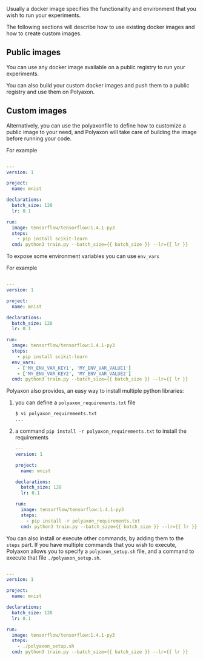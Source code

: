 Usually a docker image specifies the functionality and environment
that you wish to run your experiments.

The following sections will describe how to use existing docker images and how to create custom images.

## Public images

You can use any docker image available on a public registry to run your experiments.

You can also build your custom docker images and push them to a public registry and use them on Polyaxon.


## Custom images

Alternatively, you can use the polyaxonfile to define how to customize a public image to your need,
and Polyaxon will take care of building the image before running your code.

For example

```yaml

---
version: 1

project:
  name: mnist

declarations:
  batch_size: 128
  lr: 0.1

run:
  image: tensorflow/tensorflow:1.4.1-py3
  steps:
    - pip install scikit-learn
  cmd: python3 train.py --batch_size={{ batch_size }} --lr={{ lr }}
```

To expose some environment variables you can use `env_vars`

For example

```yaml

---
version: 1

project:
  name: mnist

declarations:
  batch_size: 128
  lr: 0.1

run:
  image: tensorflow/tensorflow:1.4.1-py3
  steps:
    - pip install scikit-learn
  env_vars:
    - ['MY_ENV_VAR_KEY1', 'MY_ENV_VAR_VALUE1']
    - ['MY_ENV_VAR_KEY2', 'MY_ENV_VAR_VALUE2']
  cmd: python3 train.py --batch_size={{ batch_size }} --lr={{ lr }}
```

Polyaxon also provides, an easy way to install multiple python libraries:

 1. you can define a `polyaxon_requirements.txt` file


    ```bash
    $ vi polyaxon_requirements.txt
    ...
    ```

 2. a command `pip install -r polyaxon_requirements.txt` to install the requirements


    ```yaml
    ---
    version: 1

    project:
      name: mnist

    declarations:
      batch_size: 128
      lr: 0.1

    run:
      image: tensorflow/tensorflow:1.4.1-py3
      steps:
        - pip install -r polyaxon_requirements.txt
      cmd: python3 train.py --batch_size={{ batch_size }} --lr={{ lr }}
    ```


You can also install or execute other commands, by adding them to the `steps` part.
If you have multiple commands that you wish to execute,
Polyaxon allows you to specify a `polyaxon_setup.sh` file, and a command to execute that file `./polyaxon_setup.sh`.

```yaml

---
version: 1

project:
  name: mnist

declarations:
  batch_size: 128
  lr: 0.1

run:
  image: tensorflow/tensorflow:1.4.1-py3
  steps:
    - ./polyaxon_setup.sh
  cmd: python3 train.py --batch_size={{ batch_size }} --lr={{ lr }}
```
